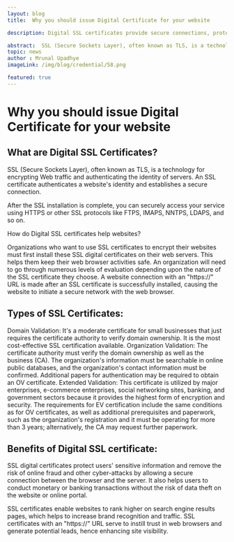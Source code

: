 ```yaml
---
layout: blog
title:  Why you should issue Digital Certificate for your website

description: Digital SSL certificates provide secure connections, protect sensitive information, boost search rankings, and instill trust in websites.

abstract:  SSL (Secure Sockets Layer), often known as TLS, is a technology for encrypting Web traffic and authenticating the identity of servers. An SSL certificate authenticates a website's identity and establishes a secure connection.
topic: news
author : Mrunal Upadhye
imageLink: /img/blog/credential/58.png

featured: true
---
```


# Why you should issue Digital Certificate for your website


## What are Digital SSL Certificates?

SSL (Secure Sockets Layer), often known as TLS, is a technology for encrypting Web traffic and authenticating the identity of servers. An SSL certificate authenticates a website's identity and establishes a secure connection.

After the SSL installation is complete, you can securely access your service using HTTPS or other SSL protocols like FTPS, IMAPS, NNTPS, LDAPS, and so on.

How do Digital SSL certificates help websites?

Organizations who want to use SSL certificates to encrypt their websites must first install these SSL digital certificates on their web servers. This helps them keep their web browser activities safe. An organization will need to go through numerous levels of evaluation depending upon the nature of the SSL certificate they choose. A website connection with an "https://" URL is made after an SSL certificate is successfully installed, causing the website to initiate a secure network with the web browser.

## Types of SSL Certificates:

Domain Validation: It's a moderate certificate for small businesses that just requires the certificate authority to verify domain ownership. It is the most cost-effective SSL certification available.
Organization Validation: The certificate authority must verify the domain ownership as well as the business (CA). The organization's information must be searchable in online public databases, and the organization's contact information must be confirmed. Additional papers for authentication may be required to obtain an OV certificate.
Extended Validation: This certificate is utilized by major enterprises, e-commerce enterprises, social networking sites, banking, and government sectors because it provides the highest form of encryption and security. The requirements for EV certification include the same conditions as for OV certificates, as well as additional prerequisites and paperwork, such as the organization's registration and it must be operating for more than 3 years; alternatively, the CA may request further paperwork.

## Benefits of Digital SSL certificate:

SSL digital certificates protect users' sensitive information and remove the risk of online fraud and other cyber-attacks by allowing a secure connection between the browser and the server. It also helps users to conduct monetary or banking transactions without the risk of data theft on the website or online portal. 

SSL certificates enable websites to rank higher on search engine results pages, which helps to increase brand recognition and traffic. SSL certificates with an "https://" URL serve to instill trust in web browsers and generate potential leads, hence enhancing site visibility.



